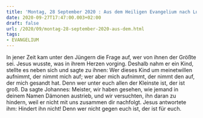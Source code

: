 ```yaml
---
title: 'Montag, 28 September 2020 : Aus dem Heiligen Evangelium nach Lukas - Lk 9,46-50.'
date: 2020-09-27T17:47:00.003+02:00
draft: false
url: /2020/09/montag-28-september-2020-aus-dem.html
tags: 
- EVANGELIUM
---
```


In jener Zeit kam unter den Jüngern die Frage auf, wer von ihnen der Größte sei. Jesus wusste, was in ihrem Herzen vorging. Deshalb nahm er ein Kind, stellte es neben sich und sagte zu ihnen: Wer dieses Kind um meinetwillen aufnimmt, der nimmt mich auf; wer aber mich aufnimmt, der nimmt den auf, der mich gesandt hat. Denn wer unter euch allen der Kleinste ist, der ist groß. Da sagte Johannes: Meister, wir haben gesehen, wie jemand in deinem Namen Dämonen austrieb, und wir versuchten, ihn daran zu hindern, weil er nicht mit uns zusammen dir nachfolgt. Jesus antwortete ihm: Hindert ihn nicht! Denn wer nicht gegen euch ist, der ist für euch.